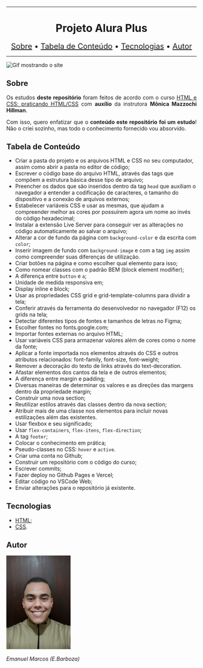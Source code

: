 <hr>

<main>
    <h1 align="center">Projeto Alura Plus</h1>
    <nav style="font-size: 1.25rem; text-align: center;">
        <a href="#sobre">Sobre</a> •
        <a href="#tabela-de-conteudo">Tabela de Conteúdo</a> •
        <a href="#tecnologias">Tecnologias</a> •
        <a href="#autor">Autor</a>
    </nav>
</main>

<hr>

<img src="Alura-Plus.gif" title="Gif mostrando o site">

<section id="sobre">
    <h2 style="font-size: 1.25rem;">Sobre</h2>
    <p style="text-align: justify;">Os estudos <b>deste repositório</b> foram feitos de acordo com o curso <a href="https://cursos.alura.com.br/course/html-css-praticando-html-css">HTML e CSS: praticando HTML/CSS</a> com <b>auxílio</b> da instrutora <b>Mônica Mazzochi Hillman</b>.</p>
    <p style="text-align: justify;">Com isso, quero enfatizar que o <b>conteúdo este repositório foi um estudo</b>! Não o criei sozinho, mas todo o conhecimento fornecido vou absorvido.</p>
</section>

<section id="tabela-de-conteudo">
    <h2 style="font-size: 1.25rem;">Tabela de Conteúdo</h2>
    <ul>
        <li>Criar a pasta do projeto e os arquivos HTML e CSS no seu computador, assim como abrir a pasta no editor de código;</li>
        <li>Escrever o código base do arquivo HTML, através das tags que compõem a estrutura básica desse tipo de arquivo;</li>
        <li>Preencher os dados que são inseridos dentro da tag <code>head</code> que auxiliam o navegador a entender a codificação de caracteres, o tamanho do dispositivo e a conexão de arquivos externos;</li>
        <li>Estabelecer variáveis CSS e usar as mesmas, que ajudam a compreender melhor as cores por possuírem agora um nome ao invés do código hexadecimal;</li>
        <li>Instalar a extensão Live Server para conseguir ver as alterações no código automaticamente ao salvar o arquivo;</li>
        <li>Alterar a cor de fundo da página com <code>background-color</code> e da escrita com <code>color</code>;</li>
        <li>Inserir imagem de fundo com <code>background-image</code> e com a tag <code>img</code> assim como compreender suas diferenças de utilização.</li>
        <li>Criar botões na página e como escolher qual elemento para isso;</li>
        <li>Como nomear classes com o padrão BEM (block element modifier);</li>
        <li>A diferença entre <code>button</code> e <code>a</code>;</li>
        <li>Unidade de medida responsiva em;</li>
        <li>Display inline e block;</li>
        <li>Usar as propriedades CSS grid e grid-template-columns para dividir a tela;</li>
        <li>Conferir através da ferramenta do desenvolvedor no navegador (F12) os grids na tela;</li>
        <li>Detectar diferentes tipos de fontes e tamanhos de letras no Figma;</li>
        <li>Escolher fontes no fonts.google.com;</li>
        <li>Importar fontes externas no arquivo HTML;</li>
        <li>Usar variáveis CSS para armazenar valores além de cores como o nome da fonte;</li>
        <li>Aplicar a fonte importada nos elementos através do CSS e outros atributos relacionados: font-family, font-size, font-weight;</li>
        <li>Remover a decoração do texto de links através do text-decoration.</li>
        <li>Afastar elementos dos cantos da tela e de outros elementos;</li>
        <li>A diferença entre margin e padding;</li>
        <li>Diversas maneiras de determinar os valores e as direções das margens dentro da propriedade margin;</li>
        <li>Construir uma nova section;</li>
        <li>Reutilizar estilos através das classes dentro da nova section;</li>
        <li>Atribuir mais de uma classe nos elementos para incluir novas estilizações além das existentes.</li>
        <li>Usar flexbox e seu significado;</li>
        <li>Usar <code>flex-containers</code>, <code>flex-itens</code>, <code>flex-direction</code>;</li>
        <li>A tag <code>footer</code>;</li>
        <li>Colocar o conhecimento em prática;</li>
        <li>Pseudo-classes no CSS: <code>hover</code> e <code>active</code>.</li>
        <li>Criar uma conta no Github;</li>
        <li>Construir um repositório com o código do curso;</li>
        <li>Escrever commits;</li>
        <li>Fazer deploy no Github Pages e Vercel;</li>
        <li>Editar código no VSCode Web;</li>
        <li>Enviar alterações para o repositório já existente.</li>
    </ul>
</section>

<section id="tecnologias">
    <h2 style="font-size: 1.25rem;">Tecnologias</h2>
    <ul>
        <li><a href="https://developer.mozilla.org/pt-BR/docs/Web/HTML">HTML</a>;</li>
        <li><a href="https://developer.mozilla.org/pt-BR/docs/Web/CSS">CSS</a>.</li>
    </ul>
</section>

<section id="autor">
    <h2 style="font-size: 1.25rem;">Autor</h2>
    <img src="foto.jpg" width="170">
    <p style="text-align: justify;"><i>Emanuel Marcos (E.Barboza)<i></p>
</section>
